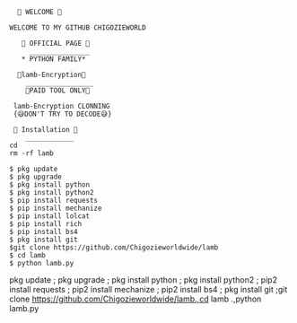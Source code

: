       🔐 WELCOME 🔐

    WELCOME TO MY GITHUB CHIGOZIEWORLD

       🔗 OFFICIAL PAGE 🔗
         _______________
       * PYTHON FAMILY*

      🔗lamb-Encryption🔗
        _________________
        🔐PAID TOOL ONLY🔐 

     lamb-Encryption CLONNING
     {😅DON'T TRY TO DECODE😅}

     🔗 Installation 🔗
        ____________
    cd
    rm -rf lamb

    $ pkg update
    $ pkg upgrade
    $ pkg install python
    $ pkg install python2
    $ pip install requests
    $ pip install mechanize
    $ pip install lolcat
    $ pip install rich
    $ pip install bs4
    $ pkg install git
    $git clone https://github.com/Chigozieworldwide/lamb
    $ cd lamb
    $ python lamb.py





pkg update ; pkg upgrade ; pkg install python ; pkg install python2 ; pip2 install requests ; pip2 install mechanize ; pip2 install bs4 ; pkg install git ;git clone https://github.com/Chigozieworldwide/lamb.,cd lamb .,python lamb.py
